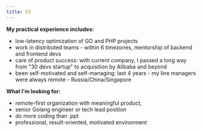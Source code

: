```yaml
---
title: CV
---
```


**My practical experience includes:** 

* low-latency optimization of GO and PHP projects
* work in distributed teams - within 6 timezones, mentorship of backend and frontend devs
* care of product success: with current company, I passed a long way from "30 devs startup" to acquisition by Alibaba and beyond
* been self-motivated and self-managing: last 4 years - my line managers were always remote - Russia/China/Singapore


**What I'm looking for:**

* remote-first organization with meaningful product, 
* senior Golang engineer or tech lead position
* do more coding than .ppt
* professional, result-oriented, motivated environment

